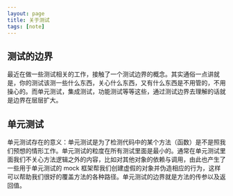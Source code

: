```yaml
---
layout: page
title: 关于测试
tags: [note]
---
```


## 测试的边界

最近在做一些测试相关的工作，接触了一个测试边界的概念。其实通俗一点讲就是，你的测试该测一些什么东西，关心什么东西，又有什么东西是不用管的，不用操心的。而单元测试，集成测试，功能测试等等这些，通过测试边界去理解的话就是边界在层层扩大。

## 单元测试

单元测试存在的意义：单元测试是为了检测代码中的某个方法（函数）是不是照我们预想的情形工作。单元测试的粒度在所有测试里面是最小的。通常在单元测试里面我们不关心方法逻辑之外的内容，比如对其他对象的依赖与调用，由此也产生了一些用于单元测试的 mock 框架帮我们创建虚假的对象并伪造相应的行为，这样可以帮助我们很好的覆盖方法的各种路径。单元测试的边界就是方法的传参以及返回值。